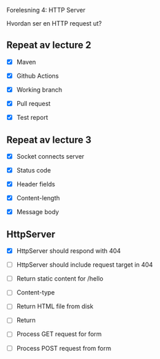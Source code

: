 Forelesning 4: HTTP Server

Hvordan ser en HTTP request ut?


## Repeat av lecture 2

* [x] Maven
* [x] Github Actions
* [x] Working branch
* [x] Pull request
* [x] Test report


## Repeat av lecture 3

* [x] Socket connects server
* [x] Status code
* [x] Header fields
* [x] Content-length
* [x] Message body


## HttpServer

* [x] HttpServer should respond with 404
* [ ] HttpServer should include request target in 404
* [ ] Return static content for /hello
* [ ] Content-type
* [ ] Return HTML file from disk
* [ ] Return <form>
* [ ] Process GET request for form
* [ ] Process POST request from form

